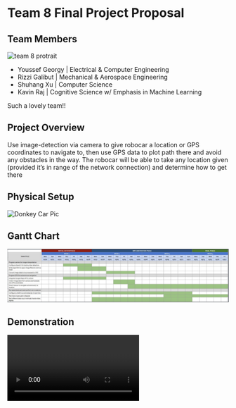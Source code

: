 # Team 8 Final Project Proposal

## Team Members
![team 8 protrait]()
- Youssef Georgy | Electrical & Computer Engineering
- Rizzi Galibut | Mechanical & Aerospace Engineering
- Shuhang Xu | Computer Science
- Kavin Raj | Cognitive Science w/ Emphasis in Machine Learning

Such a lovely team!!

## Project Overview
Use image-detection via camera to give robocar a location or GPS coordinates to navigate  to, then use GPS data to plot path there and avoid any obstacles in the way. The robocar will be able to take any location given (provided it’s in range of the network connection) and determine how to get there

## Physical Setup
![Donkey Car Pic](team8_donkeycar.jpg)

## Gantt Chart
![Gantt Chart](ganttChart.png)

## Demonstration
![Demo](IMG_0171.MOV)

